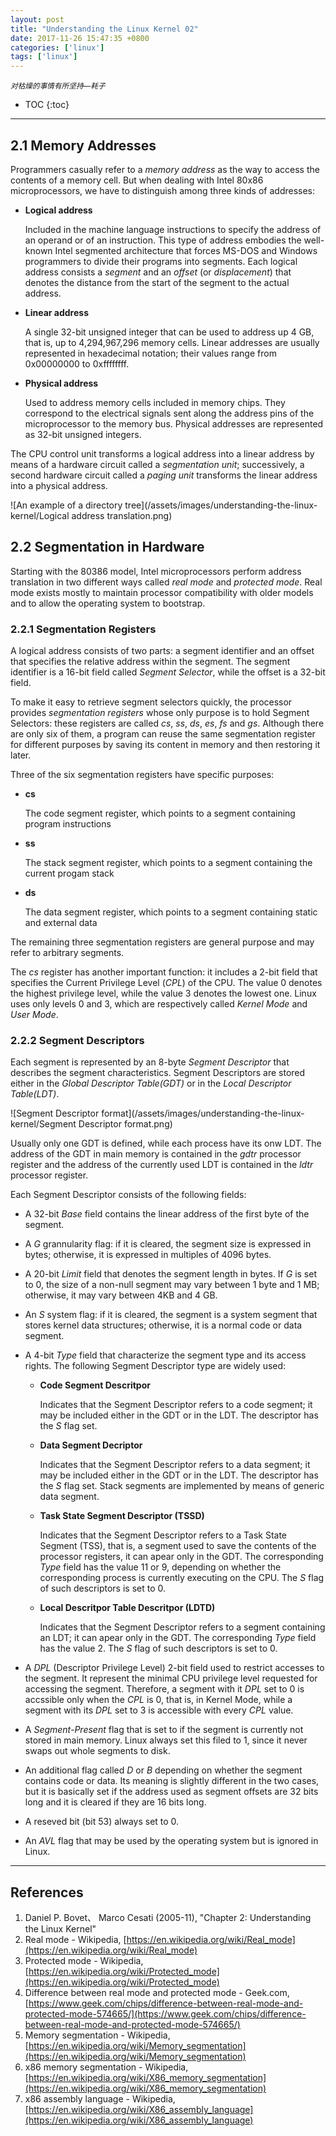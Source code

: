 ```yaml
---
layout: post
title: "Understanding the Linux Kernel 02"
date: 2017-11-26 15:47:35 +0800
categories: ['linux']
tags: ['linux']
---
```

<small>*对枯燥的事情有所坚持—耗子*</small>

- TOC
{:toc}

- - -

## 2.1 Memory Addresses

Programmers casually refer to a *memory address* as the way to access the contents of a memory cell. But when dealing with Intel 80x86 microprocessors, we have to distinguish among three kinds of addresses:

- **Logical address**

    Included in the machine language instructions to specify the address of an operand or of an instruction. This type of address embodies the well-known Intel segmented architecture that forces MS-DOS and Windows programmers to divide their programs into segments. Each logical address consists a *segment* and an *offset* (or *displacement*) that denotes the distance from the start of the segment to the actual address.

- **Linear address**

    A single 32-bit unsigned integer that can be used to address up 4 GB, that is, up to 4,294,967,296 memory cells. Linear addresses are usually represented in hexadecimal notation; their values range from 0x00000000 to 0xffffffff.

- **Physical address**

    Used to address memory cells included in memory chips. They correspond to the electrical signals sent along the address pins of the microprocessor to the memory bus. Physical addresses are represented as 32-bit unsigned integers.

The CPU control unit transforms a logical address into a linear address by means of a hardware circuit called a *segmentation unit*; successively, a second hardware circuit called a *paging unit* transforms the linear address into a physical address.

![An example of a directory tree](/assets/images/understanding-the-linux-kernel/Logical address translation.png)

## 2.2 Segmentation in Hardware

Starting with the 80386 model, Intel microprocessors perform address translation in two different ways called *real mode* and *protected mode*. Real mode exists mostly to maintain processor compatibility with older models and to allow the operating system to bootstrap.

### 2.2.1 Segmentation Registers

A logical address consists of two parts: a segment identifier and an offset that specifies the relative address within the segment. The segment identifier is a 16-bit field called *Segment Selector*, while the offset is a 32-bit field.

To make it easy to retrieve segment selectors quickly, the processor provides *segmentation registers* whose only purpose is to hold Segment Selectors: these registers are called *cs*, *ss*, *ds*, *es*, *fs* and *gs*. Although there are only six of them, a program can reuse the same segmentation register for different purposes by saving its content in memory and then restoring it later.

Three of the six segmentation registers have specific purposes:

- **cs**

    The code segment register, which points to a segment containing program instructions

- **ss**

    The stack segment register, which points to a segment containing the current progam stack

- **ds**

    The data segment register, which points to a segment containing static and external data

The remaining three segmentation registers are general purpose and may refer to arbitrary segments.

The *cs* register has another important function: it includes a 2-bit field that specifies the Current Privilege Level (*CPL*) of the CPU. The value 0 denotes the highest privilege level, while the value 3 denotes the lowest one. Linux uses only levels 0 and 3, which are respectively called *Kernel Mode* and *User Mode*.

### 2.2.2 Segment Descriptors

Each segment is represented by an 8-byte *Segment Descriptor* that describes the segment characteristics. Segment Descriptors are stored either in the *Global Descriptor Table(GDT)* or in the *Local Descriptor Table(LDT)*.

![Segment Descriptor format](/assets/images/understanding-the-linux-kernel/Segment Descriptor format.png)

Usually only one GDT is defined, while each process have its onw LDT. The address of the GDT in main memory is contained in the *gdtr* processor register and the address of the currently used LDT is contained in the *ldtr* processor register.

Each Segment Descriptor consists of the following fields:

- A 32-bit *Base* field contains the linear address of the first byte of the segment.

- A *G* grannularity flag: if it is cleared, the segment size is expressed in bytes; otherwise, it is expressed in multiples of 4096 bytes.
- A 20-bit *Limit* field that denotes the segment length in bytes. If *G* is set to 0, the size of a non-null segment may vary between 1 byte and 1 MB; otherwise, it may vary between 4KB and 4 GB.
- An *S* system flag: if it is cleared, the segment is a system segment that stores kernel data structures; otherwise, it is a normal code or data segment.
- A 4-bit *Type* field that characterize the segment type and its access rights. The following Segment Descriptor type are widely used:

    - **Code Segment Descritpor**
    
        Indicates that the Segment Descriptor refers to a code segment; it may be included either in the GDT or in the LDT. The descriptor has the *S* flag set.
    
    - **Data Segment Decriptor**
    
        Indicates that the Segment Descriptor refers to a data segment; it may be included either in the GDT or in the LDT. The descriptor has the *S* flag set. Stack segments are implemented by means of generic data segment.
    
    - **Task State Segment Descriptor (TSSD)**
    
        Indicates that the Segment Descriptor refers to a Task State Segment (TSS), that is, a segment used to save the contents of the processor registers, it can apear only in the GDT. The corresponding *Type* field has the value 11 or 9, depending on whether the corresponding process is currently executing on the CPU. The *S* flag of such descriptors is set to 0.
    
    - **Local Descritpor Table Descritpor (LDTD)**
    
        Indicates that the Segment Descriptor refers to a segment containing an LDT; it can apear only in the GDT. The corresponding *Type* field has the value 2. The *S* flag of such descriptors is set to 0.
- A *DPL* (Descriptor Privilege Level) 2-bit field used to restrict accesses to the segment. It represent the minimal CPU privilege level requested for accessing the segment. Therefore, a segment with it *DPL* set to 0 is accssible only when the *CPL* is 0, that is, in Kernel Mode, while a segment with its *DPL* set to 3 is accessible with every *CPL* value.
- A *Segment-Present* flag that is set to if the segment is currently not stored in main memory. Linux always set this filed to 1, since it never swaps out whole segments to disk.
- An additional flag called *D* or *B* depending on whether the segment contains code or data. Its meaning is slightly different in the two cases, but it is basically set if the address used as segment offsets are 32 bits long and it is cleared if they are 16 bits long.
- A reseved bit (bit 53) always set to 0.
- An *AVL* flag that may be used by the operating system but is ignored in Linux.

- - -

## References

1. Daniel P. Bovet、 Marco Cesati (2005-11), "Chapter 2: Understanding the Linux Kernel"
1. Real mode - Wikipedia, [https://en.wikipedia.org/wiki/Real_mode](https://en.wikipedia.org/wiki/Real_mode)
1. Protected mode - Wikipedia, [https://en.wikipedia.org/wiki/Protected_mode](https://en.wikipedia.org/wiki/Protected_mode)
1. Difference between real mode and protected mode - Geek.com, [https://www.geek.com/chips/difference-between-real-mode-and-protected-mode-574665/](https://www.geek.com/chips/difference-between-real-mode-and-protected-mode-574665/)
1. Memory segmentation - Wikipedia, [https://en.wikipedia.org/wiki/Memory_segmentation](https://en.wikipedia.org/wiki/Memory_segmentation)
1. x86 memory segmentation - Wikipedia, [https://en.wikipedia.org/wiki/X86_memory_segmentation](https://en.wikipedia.org/wiki/X86_memory_segmentation)
1. x86 assembly language - Wikipedia, [https://en.wikipedia.org/wiki/X86_assembly_language](https://en.wikipedia.org/wiki/X86_assembly_language)
